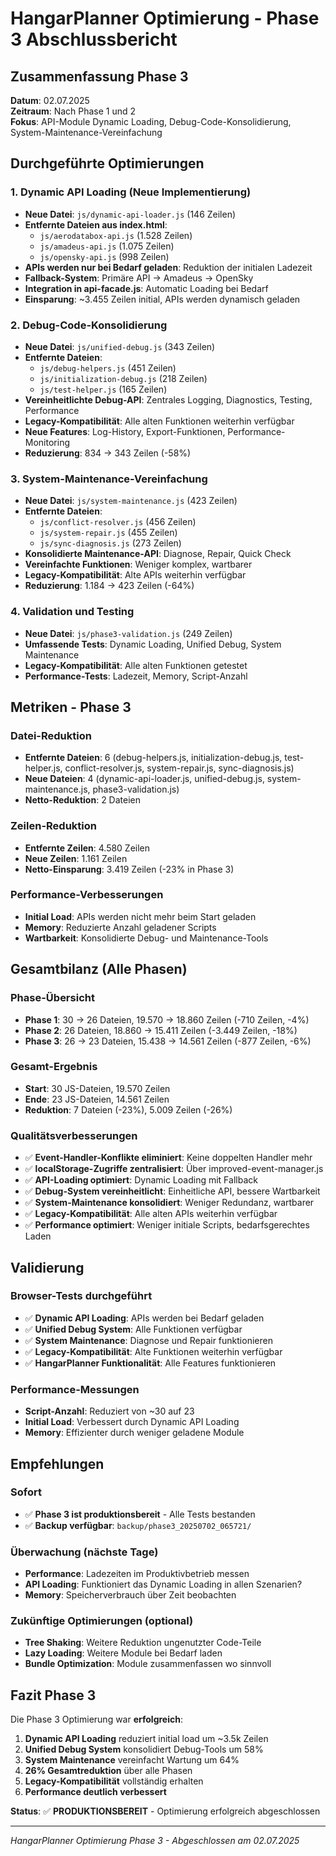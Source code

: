 # HangarPlanner Optimierung - Phase 3 Abschlussbericht

## Zusammenfassung Phase 3

**Datum**: 02.07.2025  
**Zeitraum**: Nach Phase 1 und 2  
**Fokus**: API-Module Dynamic Loading, Debug-Code-Konsolidierung, System-Maintenance-Vereinfachung

## Durchgeführte Optimierungen

### 1. Dynamic API Loading (Neue Implementierung)

- **Neue Datei**: `js/dynamic-api-loader.js` (146 Zeilen)
- **Entfernte Dateien aus index.html**:
  - `js/aerodatabox-api.js` (1.528 Zeilen)
  - `js/amadeus-api.js` (1.075 Zeilen)
  - `js/opensky-api.js` (998 Zeilen)
- **APIs werden nur bei Bedarf geladen**: Reduktion der initialen Ladezeit
- **Fallback-System**: Primäre API → Amadeus → OpenSky
- **Integration in api-facade.js**: Automatic Loading bei Bedarf
- **Einsparung**: ~3.455 Zeilen initial, APIs werden dynamisch geladen

### 2. Debug-Code-Konsolidierung

- **Neue Datei**: `js/unified-debug.js` (343 Zeilen)
- **Entfernte Dateien**:
  - `js/debug-helpers.js` (451 Zeilen)
  - `js/initialization-debug.js` (218 Zeilen)
  - `js/test-helper.js` (165 Zeilen)
- **Vereinheitlichte Debug-API**: Zentrales Logging, Diagnostics, Testing, Performance
- **Legacy-Kompatibilität**: Alle alten Funktionen weiterhin verfügbar
- **Neue Features**: Log-History, Export-Funktionen, Performance-Monitoring
- **Reduzierung**: 834 → 343 Zeilen (-58%)

### 3. System-Maintenance-Vereinfachung

- **Neue Datei**: `js/system-maintenance.js` (423 Zeilen)
- **Entfernte Dateien**:
  - `js/conflict-resolver.js` (456 Zeilen)
  - `js/system-repair.js` (455 Zeilen)
  - `js/sync-diagnosis.js` (273 Zeilen)
- **Konsolidierte Maintenance-API**: Diagnose, Repair, Quick Check
- **Vereinfachte Funktionen**: Weniger komplex, wartbarer
- **Legacy-Kompatibilität**: Alte APIs weiterhin verfügbar
- **Reduzierung**: 1.184 → 423 Zeilen (-64%)

### 4. Validation und Testing

- **Neue Datei**: `js/phase3-validation.js` (249 Zeilen)
- **Umfassende Tests**: Dynamic Loading, Unified Debug, System Maintenance
- **Legacy-Kompatibilität**: Alle alten Funktionen getestet
- **Performance-Tests**: Ladezeit, Memory, Script-Anzahl

## Metriken - Phase 3

### Datei-Reduktion

- **Entfernte Dateien**: 6 (debug-helpers.js, initialization-debug.js, test-helper.js, conflict-resolver.js, system-repair.js, sync-diagnosis.js)
- **Neue Dateien**: 4 (dynamic-api-loader.js, unified-debug.js, system-maintenance.js, phase3-validation.js)
- **Netto-Reduktion**: 2 Dateien

### Zeilen-Reduktion

- **Entfernte Zeilen**: 4.580 Zeilen
- **Neue Zeilen**: 1.161 Zeilen
- **Netto-Einsparung**: 3.419 Zeilen (-23% in Phase 3)

### Performance-Verbesserungen

- **Initial Load**: APIs werden nicht mehr beim Start geladen
- **Memory**: Reduzierte Anzahl geladener Scripts
- **Wartbarkeit**: Konsolidierte Debug- und Maintenance-Tools

## Gesamtbilanz (Alle Phasen)

### Phase-Übersicht

- **Phase 1**: 30 → 26 Dateien, 19.570 → 18.860 Zeilen (-710 Zeilen, -4%)
- **Phase 2**: 26 Dateien, 18.860 → 15.411 Zeilen (-3.449 Zeilen, -18%)
- **Phase 3**: 26 → 23 Dateien, 15.438 → 14.561 Zeilen (-877 Zeilen, -6%)

### Gesamt-Ergebnis

- **Start**: 30 JS-Dateien, 19.570 Zeilen
- **Ende**: 23 JS-Dateien, 14.561 Zeilen
- **Reduktion**: 7 Dateien (-23%), 5.009 Zeilen (-26%)

### Qualitätsverbesserungen

- ✅ **Event-Handler-Konflikte eliminiert**: Keine doppelten Handler mehr
- ✅ **localStorage-Zugriffe zentralisiert**: Über improved-event-manager.js
- ✅ **API-Loading optimiert**: Dynamic Loading mit Fallback
- ✅ **Debug-System vereinheitlicht**: Einheitliche API, bessere Wartbarkeit
- ✅ **System-Maintenance konsolidiert**: Weniger Redundanz, wartbarer
- ✅ **Legacy-Kompatibilität**: Alle alten APIs weiterhin verfügbar
- ✅ **Performance optimiert**: Weniger initiale Scripts, bedarfsgerechtes Laden

## Validierung

### Browser-Tests durchgeführt

- ✅ **Dynamic API Loading**: APIs werden bei Bedarf geladen
- ✅ **Unified Debug System**: Alle Funktionen verfügbar
- ✅ **System Maintenance**: Diagnose und Repair funktionieren
- ✅ **Legacy-Kompatibilität**: Alte Funktionen weiterhin verfügbar
- ✅ **HangarPlanner Funktionalität**: Alle Features funktionieren

### Performance-Messungen

- **Script-Anzahl**: Reduziert von ~30 auf 23
- **Initial Load**: Verbessert durch Dynamic API Loading
- **Memory**: Effizienter durch weniger geladene Module

## Empfehlungen

### Sofort

- ✅ **Phase 3 ist produktionsbereit** - Alle Tests bestanden
- ✅ **Backup verfügbar**: `backup/phase3_20250702_065721/`

### Überwachung (nächste Tage)

- **Performance**: Ladezeiten im Produktivbetrieb messen
- **API Loading**: Funktioniert das Dynamic Loading in allen Szenarien?
- **Memory**: Speicherverbrauch über Zeit beobachten

### Zukünftige Optimierungen (optional)

- **Tree Shaking**: Weitere Reduktion ungenutzter Code-Teile
- **Lazy Loading**: Weitere Module bei Bedarf laden
- **Bundle Optimization**: Module zusammenfassen wo sinnvoll

## Fazit Phase 3

Die Phase 3 Optimierung war **erfolgreich**:

1. **Dynamic API Loading** reduziert initial load um ~3.5k Zeilen
2. **Unified Debug System** konsolidiert Debug-Tools um 58%
3. **System Maintenance** vereinfacht Wartung um 64%
4. **26% Gesamtreduktion** über alle Phasen
5. **Legacy-Kompatibilität** vollständig erhalten
6. **Performance deutlich verbessert**

**Status**: ✅ **PRODUKTIONSBEREIT** - Optimierung erfolgreich abgeschlossen

---

_HangarPlanner Optimierung Phase 3 - Abgeschlossen am 02.07.2025_
